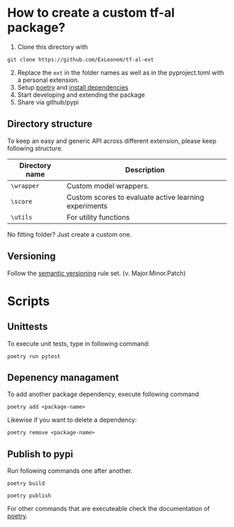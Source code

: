 

# How to create a custom tf-al package?


1. Clone this directory with 

```shell
git clone https://github.com/ExLeonem/tf-al-ext
```

2. Replace the `ext` in the folder names as well as in the pyproject.toml with a personal extension.
3. Setup [poetry](https://python-poetry.org/docs/#installation) and [install dependencies](https://python-poetry.org/docs/basic-usage/#installing-dependencies)
4. Start developing and extending the package
5. Share via github/pypi


## Directory structure

To keep an easy and generic API across different extension, please keep following structure. 


| Directory name | Description
| --- | ---
| `\wrapper` | Custom model wrappers.
| `\score`| Custom scores to evaluate active learning experiments
| `\utils` | For utility functions


No fitting folder? Just create a custom one.



## Versioning

Follow the [semantic versioning](https://semver.org/lang/de/) rule set. (v. Major.Minor.Patch)



# Scripts

## Unittests

To execute unit tests, type in following command:

```
poetry run pytest
```

## Depenency managament

To add another package dependency, execute following command

```
poetry add <package-name>
```

Likewise if you want to delete a dependency:

```
poetry remove <package-name>
```

## Publish to pypi

Run following commands one after another.

```
poetry build
```

```
poetry publish
```


For other commands that are executeable check the documentation of [poetry](https://python-poetry.org/docs/cli/).